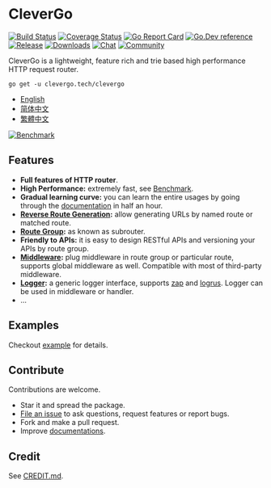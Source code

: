 # CleverGo
[![Build Status](https://img.shields.io/travis/clevergo/clevergo?style=flat)](https://travis-ci.org/clevergo/clevergo)
[![Coverage Status](https://img.shields.io/coveralls/github/clevergo/clevergo?style=flat)](https://coveralls.io/github/clevergo/clevergo)
[![Go Report Card](https://goreportcard.com/badge/github.com/clevergo/clevergo?style=flat)](https://goreportcard.com/report/github.com/clevergo/clevergo)
[![Go.Dev reference](https://img.shields.io/badge/go.dev-reference-blue?logo=go&logoColor=white&style=flat)](https://pkg.go.dev/clevergo.tech/clevergo?tab=doc)
[![Release](https://img.shields.io/github/release/clevergo/clevergo.svg?style=flat)](https://github.com/clevergo/clevergo/releases)
[![Downloads](https://img.shields.io/endpoint?url=https://pkg.clevergo.tech/api/badges/downloads/total/clevergo.tech/clevergo&style=flat)](https://pkg.clevergo.tech/clevergo.tech/clevergo)
[![Chat](https://img.shields.io/badge/chat-telegram-blue?style=flat)](https://t.me/clevergotech)
[![Community](https://img.shields.io/badge/community-forum-blue?style=flat)](https://forum.clevergo.tech)

CleverGo is a lightweight, feature rich and trie based high performance HTTP request router.

```shell
go get -u clevergo.tech/clevergo
```

- [English](https://clevergo.tech/docs/)
- [简体中文](https://clevergo.tech/zh/docs/)
- [繁體中文](https://clevergo.tech/zh-hant/docs/)

[![Benchmark](https://clevergo.tech/img/benchmark.png)](https://clevergo.tech/docs/benchmark)

## Features

- **Full features of HTTP router**.
- **High Performance:** extremely fast, see [Benchmark](https://clevergo.tech/docs/benchmark).
- **Gradual learning curve:** you can learn the entire usages by going through the [documentation](#documentation) in half an hour.
- **[Reverse Route Generation](https://clevergo.tech/docs/routing/url-generation):** allow generating URLs by named route or matched route.
- **[Route Group](https://clevergo.tech/docs/routing/route-group):** as known as subrouter.
- **Friendly to APIs:** it is easy to design RESTful APIs and versioning your APIs by route group.
- **[Middleware](https://clevergo.tech/docs/middleware):** plug middleware in route group or particular route, supports global middleware as well. Compatible with most of third-party middleware.
- **[Logger](https://clevergo.tech/docs/logger):** a generic logger interface, supports [zap](https://github.com/uber-go/zap) and [logrus](http://github.com/sirupsen/logrus). Logger can be used in middleware or handler.
- ...

## Examples

Checkout [example](https://github.com/clevergo/examples) for details.

## Contribute

Contributions are welcome.

- Star it and spread the package.
- [File an issue](https://github.com/clevergo/clevergo/issues/new) to ask questions, request features or report bugs.
- Fork and make a pull request.
- Improve [documentations](https://github.com/clevergo/website).

## Credit

See [CREDIT.md](CREDIT.md).
